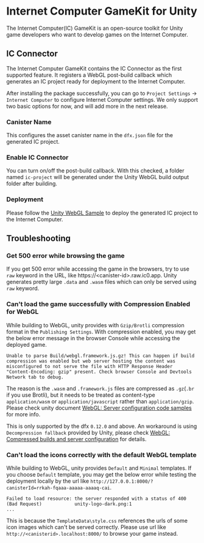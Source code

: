 # Internet Computer GameKit for Unity
The Internet Computer(IC) GameKit is an open-source toolkit for Unity game developers who want to develop games on the Internet Computer.

## IC Connector

The Internet Computer GameKit contains the IC Connector as the first supported feature. It registers a WebGL post-build callback which generates an IC project ready for deployment to the Internet Computer.

After installing the package successfully, you can go to `Project Settings` -> `Internet Computer` to configure Internet Computer settings. We only support two basic options for now, and will add more in the next release.

### Canister Name

This configures the asset canister name in the `dfx.json` file for the generated IC project.

### Enable IC Connector

You can turn on/off the post-build callback. With this checked, a folder named `ic-project` will be generated under the Unity WebGL build output folder after building.

### Deployment

Please follow the [Unity WebGL Sample](https://github.com/dfinity/examples/tree/master/hosting/unity-webgl-template) to deploy the generated IC project to the Internet Computer.

## Troubleshooting

### Get 500 error while browsing the game

If you get 500 error while accessing the game in the browsers, try to use `raw` keyword in the URL, like https://\<canister-id\>.raw.ic0.app. Unity generates pretty large `.data` and `.wasm` files which can only be served using `raw` keyword.

### Can't load the game successfully with Compression Enabled for WebGL

While building to WebGL, unity provides with `Gzip/Brotli` compression format in the `Publishing Settings`. With compression enabled, you may get the below error message in the browser Console while accessing the deployed game.

```
Unable to parse Build/webgl.framework.js.gz! This can happen if build compression was enabled but web server hosting the content was misconfigured to not serve the file with HTTP Response Header "Content-Encoding: gzip" present. Check browser Console and Devtools Network tab to debug.
```

The reason is the `.wasm` and `.framework.js` files are compressed as `.gz`(`.br` if you use Brotli), but it needs to be treated as content-type `application/wasm` or `application/javascript` rather than `application/gzip`. Please check unity document [WebGL: Server configuration code samples](https://docs.unity3d.com/2020.1/Documentation/Manual/webgl-server-configuration-code-samples.html) for more info. 

This is only supported by the dfx `0.12.0` and above. An workaround is using `Decompression fallback` provided by Unity, please check [WebGL: Compressed builds and server configuration](https://docs.unity3d.com/2020.1/Documentation/Manual/webgl-deploying.html) for details.

### Can't load the icons correctly with the default WebGL template

While building to WebGL, unity provides `Default` and `Minimal` templates. If you choose `Default` template, you may get the below error while testing the deployment locally by the url like `http://127.0.0.1:8000/?canisterId=rrkah-fqaaa-aaaaa-aaaaq-cai`.

```
Failed to load resource: the server responded with a status of 400 (Bad Request)            unity-logo-dark.png:1 
...
```

This is because the `TemplateData\style.css` references the urls of some icon images which can't be served correctly. Please use url like `http://<canisterid>.localhost:8000/` to browse your game instead.
